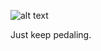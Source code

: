 ![alt text](https://github.com/csc132-devs/PiPedaler/blob/master/PiPedaler_gif.gif?raw=true "Just keep pedaling")

Just keep pedaling.
